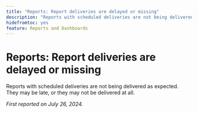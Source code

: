 ```yaml
---
title: "Reports: Report deliveries are delayed or missing"
description: "Reports with scheduled deliveries are not being delivered as expected. They may be late, or they may not be delivered at all."
hidefromtoc: yes
feature: Reports and Dashboards
---
```


# Reports: Report deliveries are delayed or missing

<!--

>[!NOTE]
>
>This issue was fixed on August 8, 2024.

-->

Reports with scheduled deliveries are not being delivered as expected. They may be late, or they may not be delivered at all.

_First reported on July 26, 2024._

